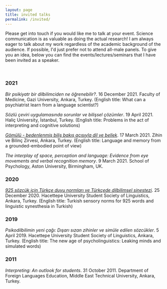 ```yaml
---
layout: page
title: invited talks
permalink: /invited/
---
```


<p>Please get into touch if you would like me to talk at your event. Science communication is as valuable as doing the actual research! I am always eager to talk about my work regardless of the academic background of the audience. If possible, I'd just prefer not to attend all-male panels. To give you an idea, below you can find the events/lectures/seminars that I have been invited as a speaker.</p>

<br>

<h3>2021</h3>

<p><i>Bir psikiyatr bir dilbilimciden ne öğrenebilir?</i>. 16 December 2021. Faculty of Medicine, Gazi University, Ankara, Turkey. (English title: What can a psychiatrist learn from a language scientist?)</p>

<p><i>Sözlü çeviri uygulamasında sorunlar ve bilişsel çözümler</i>. 19 April 2021. Haliç University, İstanbul, Turkey. (English title: Problems in the act of interpreting and cognitive solutions)</p>

<p><a href="https://youtu.be/akA4Bxs--UQ" target="_blank"><i>Gömülü - bedenlenmiş biliş bakış açısıyla dil ve bellek</i></a>. 17 March 2021. Zihin ve Bilinç Zirvesi, Ankara, Turkey. (English title: Language and memory from a grounded-embodied point of view)</p>

<p><i>The interplay of space, perception and language: Evidence from eye movements and verbal recognition memory</i>. 9 March 2021. School of Psychology, Aston University, Birmingham, UK.</p>

<h3>2020</h3>

<p><a href="https://youtu.be/tmsFJWQqPX8" target="_blank"><i>925 sözcük için Türkçe duyu normları ve Türkçede dilbilimsel sinestezi</i></a>. 25 December 2020. Hacettepe University Student Society of Linguistics, Ankara, Turkey. (English title: Turkish sensory norms for 925 words and linguistic synesthesia in Turkish)</p>

<h3>2019</h3>

<p><i>Psikodilbilimin yeni çağı: Dışarı sızan zihinler ve simüle edilen sözcükler</i>. 5 April 2019. Hacettepe University Student Society of Linguistics, Ankara, Turkey. (English title: The new age of psycholinguistics: Leaking minds and simulated words)</p>

<h3>2011</h3>

<p><i>Interpreting: An outlook for students</i>. 31 October 2011. Department of Foreign Languages Education, Middle East Technical University, Ankara, Turkey.</p>
